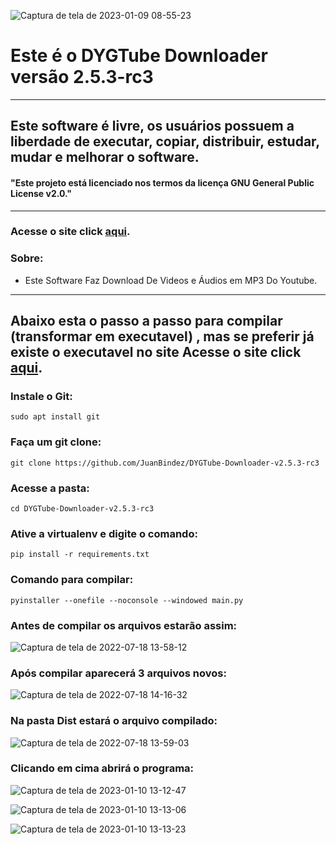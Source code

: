 ![Captura de tela de 2023-01-09 08-55-23](https://user-images.githubusercontent.com/79322362/211603779-dfac1c01-21e7-49f8-bfd5-9060c58d5cf4.png)


# Este é o DYGTube Downloader versão 2.5.3-rc3

----------

## Este software é livre, os usuários possuem a liberdade de executar, copiar, distribuir, estudar, mudar e melhorar o software.

#### "Este projeto está licenciado nos termos da licença GNU General Public License v2.0."

----------
### Acesse o site click __[aqui](https://dygtube.freesoftwarebrasil.com.br)__.

### Sobre:

- Este Software Faz Download De Videos e Áudios em MP3 Do Youtube.

-----------
## Abaixo esta o passo a passo para compilar (transformar em executavel) , mas se preferir já existe o executavel no site Acesse o site click __[aqui](https://dygtube.freesoftwarebrasil.com.br)__.

### Instale o Git:

    sudo apt install git

### Faça um git clone:

    git clone https://github.com/JuanBindez/DYGTube-Downloader-v2.5.3-rc3
    
### Acesse a pasta:

    cd DYGTube-Downloader-v2.5.3-rc3

### Ative a virtualenv e digite o comando:


    pip install -r requirements.txt

### Comando para compilar:


    pyinstaller --onefile --noconsole --windowed main.py
    
    
### Antes de compilar os arquivos estarão assim:

![Captura de tela de 2022-07-18 13-58-12](https://user-images.githubusercontent.com/79322362/179566764-2d5149fe-4425-45d6-a025-032d66251c7f.png)

### Após compilar aparecerá 3 arquivos novos:

![Captura de tela de 2022-07-18 14-16-32](https://user-images.githubusercontent.com/79322362/179566787-86690eba-0902-4be7-9d7f-620996c776b5.png)

### Na pasta Dist estará o arquivo compilado:

![Captura de tela de 2022-07-18 13-59-03](https://user-images.githubusercontent.com/79322362/179566803-b58c664b-bb25-4d49-8bb0-8fd5466123de.png)

### Clicando em cima abrirá o programa:

![Captura de tela de 2023-01-10 13-12-47](https://user-images.githubusercontent.com/79322362/211603927-8c30bcad-6d3d-4b3a-bce3-43446c60d963.png)

![Captura de tela de 2023-01-10 13-13-06](https://user-images.githubusercontent.com/79322362/211603951-683d841f-85fb-4416-863d-bdd1aead91e1.png)


![Captura de tela de 2023-01-10 13-13-23](https://user-images.githubusercontent.com/79322362/211603968-4649fde5-b2d8-4922-94e9-729c1373b0f1.png)


